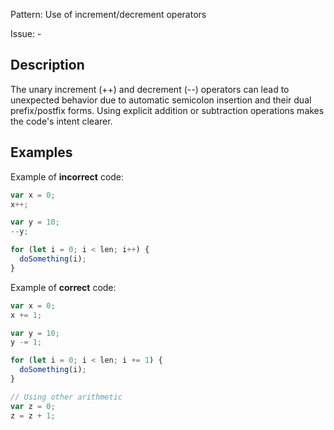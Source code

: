 Pattern: Use of increment/decrement operators

Issue: -

## Description

The unary increment (++) and decrement (--) operators can lead to unexpected behavior due to automatic semicolon insertion and their dual prefix/postfix forms. Using explicit addition or subtraction operations makes the code's intent clearer.

## Examples

Example of **incorrect** code:
```javascript
var x = 0;
x++;

var y = 10;
--y;

for (let i = 0; i < len; i++) {
  doSomething(i);
}
```

Example of **correct** code:
```javascript
var x = 0;
x += 1;

var y = 10;
y -= 1;

for (let i = 0; i < len; i += 1) {
  doSomething(i);
}

// Using other arithmetic
var z = 0;
z = z + 1;
```